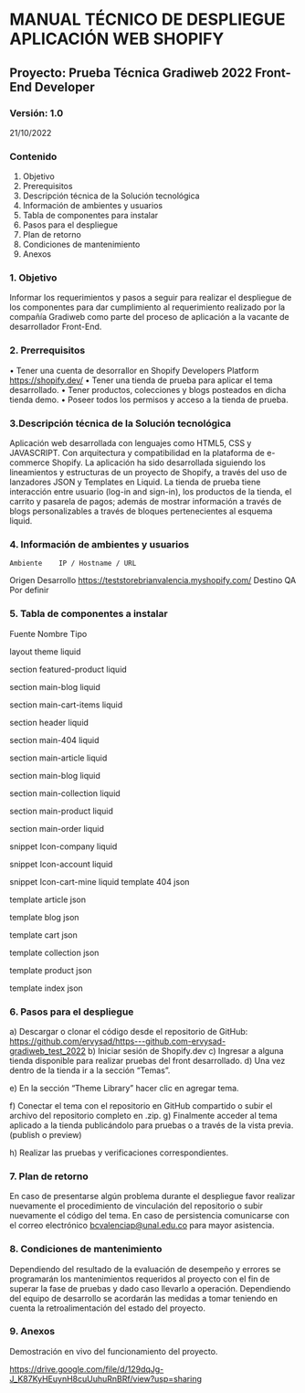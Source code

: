 # MANUAL TÉCNICO DE DESPLIEGUE APLICACIÓN WEB SHOPIFY
## Proyecto: Prueba Técnica Gradiweb 2022 Front-End Developer
 
 ### Versión: 1.0 
 21/10/2022
 
 
 ### Contenido
 1.	Objetivo
2.	Prerequisitos
3.	Descripción técnica de la Solución tecnológica
4.	Información de ambientes y usuarios
5.	Tabla de componentes para instalar
6.	Pasos para el despliegue
7.	Plan de retorno
8.	Condiciones de mantenimiento
9.	Anexos

### 1.	Objetivo

Informar los requerimientos y pasos a seguir para realizar el despliegue de los componentes para dar cumplimiento al requerimiento realizado por la compañía Gradiweb como parte del proceso de aplicación a la vacante de desarrollador Front-End.
### 2.	Prerrequisitos
•	Tener una cuenta de desorrallor en Shopify Developers Platform
https://shopify.dev/
•	Tener una tienda de prueba para aplicar el tema desarrollado. 
•	Tener productos, colecciones y blogs posteados en dicha tienda demo. 
•	Poseer todos los permisos y acceso a la tienda de prueba. 


### 3.Descripción técnica de la Solución tecnológica

Aplicación web desarrollada con lenguajes como HTML5, CSS y JAVASCRIPT. Con arquitectura y compatibilidad en la plataforma de e-commerce Shopify. La aplicación ha sido desarrollada siguiendo los lineamientos y estructuras de un proyecto de Shopify, a través del uso de lanzadores JSON y Templates en Liquid. La tienda de prueba tiene interacción entre usuario (log-in and sign-in), los productos de la tienda, el carrito y pasarela de pagos; además de mostrar información a través de blogs personalizables a través de bloques pertenecientes al esquema liquid. 
### 4.	Información de ambientes y usuarios
	Ambiente	IP / Hostname / URL
Origen	Desarrollo	https://teststorebrianvalencia.myshopify.com/
Destino	QA	Por definir


### 5.	Tabla de componentes a instalar

Fuente	Nombre	Tipo 

layout	theme	liquid

section	featured-product	liquid

section	main-blog	liquid

section	main-cart-items	liquid

section	header	liquid

section	main-404	liquid

section	main-article	liquid

section	main-blog	liquid

section	main-collection	liquid

section	main-product	liquid

section	main-order	liquid

snippet	Icon-company	liquid

snippet	Icon-account	liquid

snippet	Icon-cart-mine	liquid
template	404	json

template	article	json

template	blog	json

template	cart	json

template	collection	json

template	product	json

template	index	json


### 6.	Pasos para el despliegue
a)	Descargar o clonar el código desde el repositorio de GitHub:
https://github.com/ervysad/https---github.com-ervysad-gradiweb_test_2022
b)	Iniciar sesión de Shopify.dev
c)	Ingresar a alguna tienda disponible para realizar pruebas del front desarrollado.
d)	Una vez dentro de la tienda ir a la sección “Temas”.
 

e)	En la sección “Theme Library” hacer clic en agregar tema.
 

f)	Conectar el tema con el repositorio en GitHub compartido o subir el archivo del repositorio completo en .zip. 
g)	Finalmente acceder al tema aplicado a la tienda publicándolo para pruebas o a través de la vista previa. (publish o preview)
  
 

h)	Realizar las pruebas y verificaciones correspondientes.

### 7.	Plan de retorno
En caso de presentarse algún problema durante el despliegue favor realizar nuevamente el procedimiento de vinculación del repositorio o subir nuevamente el código del tema. En caso de persistencia comunicarse con el correo electrónico bcvalenciap@unal.edu.co para mayor asistencia.
### 8.	Condiciones de mantenimiento
Dependiendo del resultado de la evaluación de desempeño y errores se programarán los mantenimientos requeridos al proyecto con el fin de superar la fase de pruebas y dado caso llevarlo a operación. Dependiendo del equipo de desarrollo se acordarán las medidas a tomar teniendo en cuenta la retroalimentación del estado del proyecto. 
### 9.	Anexos

Demostración en vivo del funcionamiento del proyecto.

https://drive.google.com/file/d/129dqJg-J_K87KyHEuynH8cuUuhuRnBRf/view?usp=sharing
###
